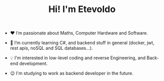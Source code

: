 <h1 align="center"> Hi! I'm Etevoldo </h1>
<br>

- ♥️ I’m passionate about Maths, Computer Hardware and Software.

- 📖 I’m currently learning C#, and backend stuff in general (docker, jwt, rest apis, noSQL and SQL databases...).

- 💡 I'm interested in low-level coding and reverse Engineering, and Back-end development.

- 😉 I'm studying to work as backend developer in the future.

<!---
Etevoldo/Etevoldo is a ✨ special ✨ repository because its `README.md` (this file) appears on your GitHub profile.
You can click the Preview link to take a look at your changes.
--->
